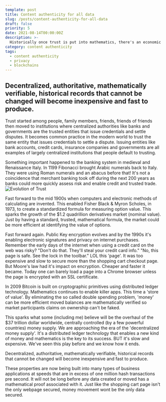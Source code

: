 ```yaml
---
template: post
title: Content authenticity for all data
slug: /posts/content-authenticity-for-all-data
draft: false
priority: 5
date: 2021-08-14T00:00:00Z
description: >-
  Historically once trust is put into mathematics, there's an economic boon.
category: content authenticity
tags:
  - content authenticity
  - privacy
  - blockchains
---
```


Decentralized, authoritative, mathematically verifiable, historical records that cannot be changed will become inexpensive and fast to produce.
---
Trust started among people, family members, friends, friends of friends then moved to institutions where centralized authorities like banks and governments are the trusted entities that issue credentials and settle disputes. It becomes common practice in the modern world to trust the same entity that issues credentials to settle a dispute. Issuing entities like bank accounts, credit cards, insurance companies and governments are all examples of largely centralized institutions that people default to trusting.

Something important happened to the banking system in medieval and Renaissance Italy.  In 1199 Fibonacci brought Arabic numerals back to Italy. They were using Roman numerals and an abacus before that! It's not a coincidence that merchant banking took off during the next 200 years as banks could more quickly assess risk and enable credit and trusted trade.
![Evolution of Trust](/media/trust.jpeg 'Trust')

Fast forward to the mid 1900s when computers and electronic methods of calculating are invented. This enabled Fisher Black & Myron Scholes, in 1973, to create a standardized formula for measuring option value. This sparks the growth of the $1.2 quadrillion derivatives market (nominal value). Just by having a standard, trusted, mathematical formula, the market could be more efficient at identifying the value of options.

Fast forward again. Public Key encryption evolves and by the 1990s it's enabling electronic signatures and privacy on internet purchases. Remember the early days of the internet when using a credit card on the web was risky? "Don't do that. They'll steal your credit card info." "No, this page is safe. See the lock in the toolbar." LOL this 'page'. It was too expensive and slow to secure more than the shopping cart checkout page. But Moore's law had it's impact on encryption. Cheaper and faster it became. Today one can barely load a page into a Chrome browser unless the page is encrypted with an SSL certificate. 

In 2009 Bitcoin is built on cryptographic primitives using distributed ledger technology. Mathematics continues to enable killer apps. This time a 'store of value'. By eliminating the so called double spending problem, 'money' can be more efficient moved balances are mathematically verified so market participants claims on ownership can't be faked.

This sparks what some (including me) believe will be the overhaul of the $37 trillion dollar worldwide, centrally controlled (by a few powerful countries) money supply. We are approaching the era of the 'decentralized money supply'. It's a distributed ledger technology that enables a new kind of money and mathematics is the key to its success. BUT it's slow and expensive. We've seen this play before and we know how it ends. 

Decentralized, authoritative, mathematically verifiable, historical records that cannot be changed will become inexpensive and fast to produce.

These properties are now being built into many types of business applications at speeds that are in excess of one million hash transactions pre second. It will not be long before any data created or moved has a mathematical proof associated with it. Just like the shopping cart page isn't the only webpage secured, money movement wont be the only data secured. 